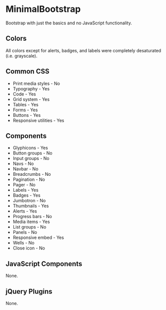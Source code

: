 # MinimalBootstrap
Bootstrap with just the basics and no JavaScript functionality.

## Colors
All colors except for alerts, badges, and labels were completely desaturated (i.e. grayscale).

## Common CSS

* Print media styles - No
* Typography - Yes
* Code - Yes
* Grid system - Yes
* Tables - Yes
* Forms - Yes
* Buttons - Yes
* Responsive utilities - Yes 

## Components

* Glyphicons - Yes 
* Button groups - No
* Input groups - No
* Navs - No
* Navbar - No
* Breadcrumbs - No
* Pagination - No
* Pager - No
* Labels - Yes 
* Badges - Yes 
* Jumbotron - No
* Thumbnails - Yes
* Alerts - Yes 
* Progress bars - No
* Media items - Yes 
* List groups - No
* Panels - No
* Responsive embed - Yes 
* Wells - No
* Close icon - No

## JavaScript Components

None.

## jQuery Plugins

None.
